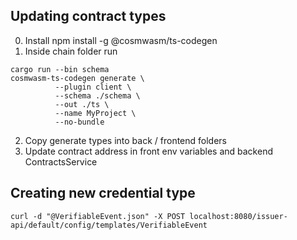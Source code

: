 ## Updating contract types

0. Install npm install -g @cosmwasm/ts-codegen
1. Inside chain folder run

```
cargo run --bin schema
cosmwasm-ts-codegen generate \
          --plugin client \
          --schema ./schema \
          --out ./ts \
          --name MyProject \
          --no-bundle
```

2. Copy generate types into back / frontend folders
3. Update contract address in front env variables and backend ContractsService

## Creating new credential type

```
curl -d "@VerifiableEvent.json" -X POST localhost:8080/issuer-api/default/config/templates/VerifiableEvent
```
